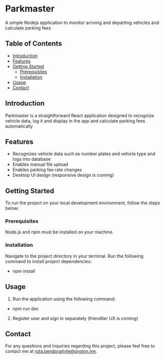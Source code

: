 # Parkmaster

A simple Nodejs application to monitor arriving and departing vehicles and calculate parking fees

## Table of Contents

- [Introduction](#introduction)
- [Features](#features)
- [Getting Started](#getting-started)
  - [Prerequisites](#prerequisites)
  - [Installation](#installation)
- [Usage](#usage)
- [Contact](#contact)

## Introduction

Parkmaster is a straightforward React application designed to recognize vehicle data, log it and display in the app and calculate parking fees automatically

## Features

- Recognizes vehicle data such as number plates and vehicle type and logs into database
- Enables manual file upload
- Enables parking fee rate changes
- Desktop UI design (responsive design is coming)

## Getting Started

To run the project on your local development environment, follow the steps below:

### Prerequisites

Node.js and npm must be installed on your machine.

### Installation

Navigate to the project directory in your terminal.
Run the following command to install project dependencies:

- npm install

## Usage

1. Run the application using the following command:

- npm run dev

2. Register user and sign in separately (friendlier UX is coming)

## Contact

For any questions and inquiries regarding this project, please feel free to contact me at ruta.bendoraityte@proton.me.
